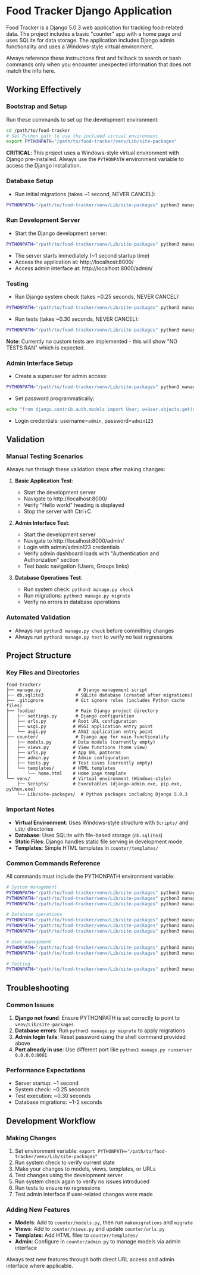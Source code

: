 # Food Tracker Django Application

Food Tracker is a Django 5.0.3 web application for tracking food-related data. The project includes a basic "counter" app with a home page and uses SQLite for data storage. The application includes Django admin functionality and uses a Windows-style virtual environment.

Always reference these instructions first and fallback to search or bash commands only when you encounter unexpected information that does not match the info here.

## Working Effectively

### Bootstrap and Setup
Run these commands to set up the development environment:

```bash
cd /path/to/food-tracker
# Set Python path to use the included virtual environment
export PYTHONPATH="/path/to/food-tracker/venv/Lib/site-packages"
```

**CRITICAL**: This project uses a Windows-style virtual environment with Django pre-installed. Always use the `PYTHONPATH` environment variable to access the Django installation.

### Database Setup
- Run initial migrations (takes ~1 second, NEVER CANCEL):
```bash
PYTHONPATH="/path/to/food-tracker/venv/Lib/site-packages" python3 manage.py migrate
```

### Run Development Server
- Start the Django development server:
```bash
PYTHONPATH="/path/to/food-tracker/venv/Lib/site-packages" python3 manage.py runserver 0.0.0.0:8000
```
- The server starts immediately (~1 second startup time)
- Access the application at: http://localhost:8000/ 
- Access admin interface at: http://localhost:8000/admin/

### Testing
- Run Django system check (takes ~0.25 seconds, NEVER CANCEL):
```bash
PYTHONPATH="/path/to/food-tracker/venv/Lib/site-packages" python3 manage.py check
```

- Run tests (takes ~0.30 seconds, NEVER CANCEL):
```bash
PYTHONPATH="/path/to/food-tracker/venv/Lib/site-packages" python3 manage.py test
```

**Note**: Currently no custom tests are implemented - this will show "NO TESTS RAN" which is expected.

### Admin Interface Setup
- Create a superuser for admin access:
```bash
PYTHONPATH="/path/to/food-tracker/venv/Lib/site-packages" python3 manage.py createsuperuser --username admin --email admin@example.com --noinput
```

- Set password programmatically:
```bash
echo "from django.contrib.auth.models import User; u=User.objects.get(username='admin'); u.set_password('admin123'); u.save()" | PYTHONPATH="/path/to/food-tracker/venv/Lib/site-packages" python3 manage.py shell
```

- Login credentials: username=`admin`, password=`admin123`

## Validation

### Manual Testing Scenarios
Always run through these validation steps after making changes:

1. **Basic Application Test**:
   - Start the development server
   - Navigate to http://localhost:8000/
   - Verify "Hello world" heading is displayed
   - Stop the server with Ctrl+C

2. **Admin Interface Test**:
   - Start the development server  
   - Navigate to http://localhost:8000/admin/
   - Login with admin/admin123 credentials
   - Verify admin dashboard loads with "Authentication and Authorization" section
   - Test basic navigation (Users, Groups links)

3. **Database Operations Test**:
   - Run system check: `python3 manage.py check`
   - Run migrations: `python3 manage.py migrate` 
   - Verify no errors in database operations

### Automated Validation
- Always run `python3 manage.py check` before committing changes
- Always run `python3 manage.py test` to verify no test regressions

## Project Structure

### Key Files and Directories
```
food-tracker/
├── manage.py              # Django management script
├── db.sqlite3            # SQLite database (created after migrations)
├── .gitignore            # Git ignore rules (includes Python cache files)
├── foodie/               # Main Django project directory
│   ├── settings.py       # Django configuration
│   ├── urls.py          # Root URL configuration
│   ├── wsgi.py          # WSGI application entry point
│   └── asgi.py          # ASGI application entry point
├── counter/              # Django app for main functionality
│   ├── models.py        # Data models (currently empty)
│   ├── views.py         # View functions (home view)
│   ├── urls.py          # App URL patterns
│   ├── admin.py         # Admin configuration
│   ├── tests.py         # Test cases (currently empty)
│   └── templates/       # HTML templates
│       └── home.html    # Home page template
└── venv/                # Virtual environment (Windows-style)
    ├── Scripts/         # Executables (django-admin.exe, pip.exe, python.exe)
    └── Lib/site-packages/  # Python packages including Django 5.0.3
```

### Important Notes
- **Virtual Environment**: Uses Windows-style structure with `Scripts/` and `Lib/` directories
- **Database**: Uses SQLite with file-based storage (`db.sqlite3`)
- **Static Files**: Django handles static file serving in development mode
- **Templates**: Simple HTML templates in `counter/templates/`

### Common Commands Reference
All commands must include the PYTHONPATH environment variable:

```bash
# System management
PYTHONPATH="/path/to/food-tracker/venv/Lib/site-packages" python3 manage.py check
PYTHONPATH="/path/to/food-tracker/venv/Lib/site-packages" python3 manage.py migrate
PYTHONPATH="/path/to/food-tracker/venv/Lib/site-packages" python3 manage.py runserver 0.0.0.0:8000

# Database operations
PYTHONPATH="/path/to/food-tracker/venv/Lib/site-packages" python3 manage.py makemigrations
PYTHONPATH="/path/to/food-tracker/venv/Lib/site-packages" python3 manage.py shell
PYTHONPATH="/path/to/food-tracker/venv/Lib/site-packages" python3 manage.py dbshell

# User management
PYTHONPATH="/path/to/food-tracker/venv/Lib/site-packages" python3 manage.py createsuperuser
PYTHONPATH="/path/to/food-tracker/venv/Lib/site-packages" python3 manage.py changepassword admin

# Testing
PYTHONPATH="/path/to/food-tracker/venv/Lib/site-packages" python3 manage.py test
```

## Troubleshooting

### Common Issues
1. **Django not found**: Ensure PYTHONPATH is set correctly to point to `venv/Lib/site-packages`
2. **Database errors**: Run `python3 manage.py migrate` to apply migrations
3. **Admin login fails**: Reset password using the shell command provided above
4. **Port already in use**: Use different port like `python3 manage.py runserver 0.0.0.0:8001`

### Performance Expectations
- Server startup: ~1 second
- System check: ~0.25 seconds  
- Test execution: ~0.30 seconds
- Database migrations: ~1-2 seconds

## Development Workflow

### Making Changes
1. Set environment variable: `export PYTHONPATH="/path/to/food-tracker/venv/Lib/site-packages"`
2. Run system check to verify current state
3. Make your changes to models, views, templates, or URLs
4. Test changes using the development server
5. Run system check again to verify no issues introduced
6. Run tests to ensure no regressions
7. Test admin interface if user-related changes were made

### Adding New Features
- **Models**: Add to `counter/models.py`, then run `makemigrations` and `migrate`
- **Views**: Add to `counter/views.py` and update `counter/urls.py`
- **Templates**: Add HTML files to `counter/templates/`
- **Admin**: Configure in `counter/admin.py` to manage models via admin interface

Always test new features through both direct URL access and admin interface where applicable.
